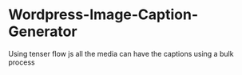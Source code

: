 # Wordpress-Image-Caption-Generator
Using tenser flow js all the media can have the captions using a bulk process
